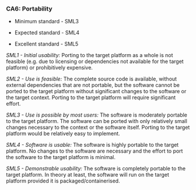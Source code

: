 ### CA6: Portability

-   Minimum standard - SML3

-   Expected standard - SML4

-   Excellent standard - SML5

*SML1 - Initial usability:* Porting to the target platform as a whole is
not feasible (e.g. due to licensing or dependencies not available for
the target platform) or prohibitively expensive.

*SML2 - Use is feasible:* The complete source code is available, without
external dependencies that are not portable, but the software cannot be
ported to the target platform without significant changes to the
software or the target context. Porting to the target platform will
require significant effort.

*SML3 - Use is possible by most users:* The software is moderately
portable to the target platform. The software can be ported with only
relatively small changes necessary to the context or the software
itself. Porting to the target platform would be relatively easy to
implement.

*SML4 - Software is usable:* The software is highly portable to the
target platform. No changes to the software are necessary and the effort
to port the software to the target platform is minimal.

*SML5 - Demonstrable usability:* The software is completely portable to
the target platform. In theory at least, the software will run on the
target platform provided it is packaged/containerised.
